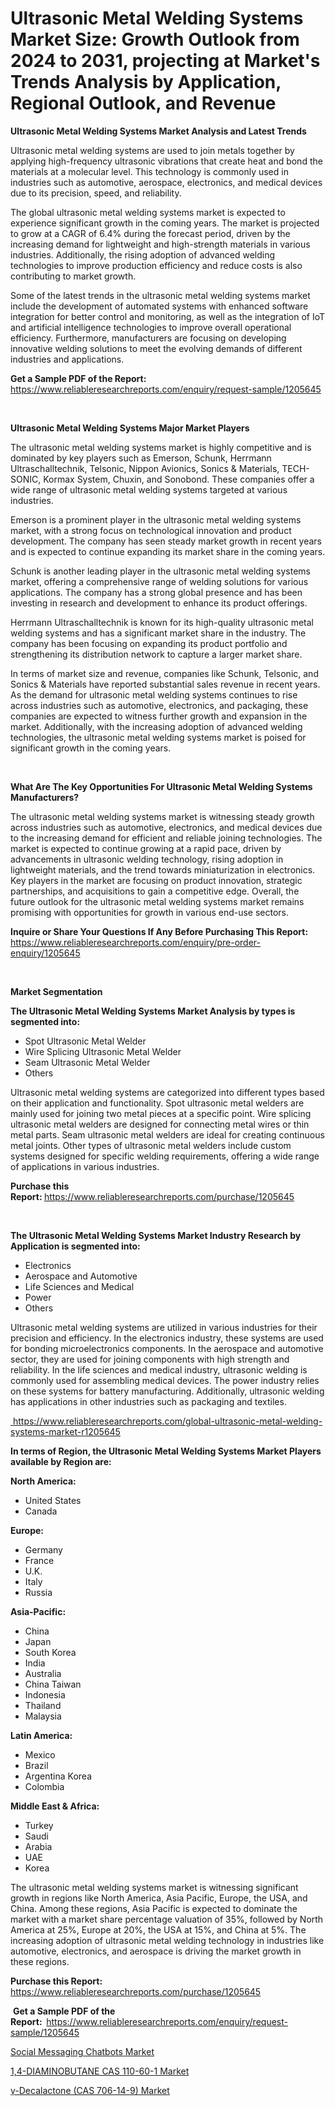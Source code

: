 <p><h1>Ultrasonic Metal Welding Systems Market Size: Growth Outlook from 2024 to 2031, projecting at Market's Trends Analysis by Application, Regional Outlook, and Revenue</h1></p><p><strong>Ultrasonic Metal Welding Systems Market Analysis and Latest Trends</strong></p>
<p><p>Ultrasonic metal welding systems are used to join metals together by applying high-frequency ultrasonic vibrations that create heat and bond the materials at a molecular level. This technology is commonly used in industries such as automotive, aerospace, electronics, and medical devices due to its precision, speed, and reliability.</p><p>The global ultrasonic metal welding systems market is expected to experience significant growth in the coming years. The market is projected to grow at a CAGR of 6.4% during the forecast period, driven by the increasing demand for lightweight and high-strength materials in various industries. Additionally, the rising adoption of advanced welding technologies to improve production efficiency and reduce costs is also contributing to market growth.</p><p>Some of the latest trends in the ultrasonic metal welding systems market include the development of automated systems with enhanced software integration for better control and monitoring, as well as the integration of IoT and artificial intelligence technologies to improve overall operational efficiency. Furthermore, manufacturers are focusing on developing innovative welding solutions to meet the evolving demands of different industries and applications.</p></p>
<p><strong>Get a Sample PDF of the Report:&nbsp;</strong> <a href="https://www.reliableresearchreports.com/enquiry/request-sample/1205645">https://www.reliableresearchreports.com/enquiry/request-sample/1205645</a></p>
<p>&nbsp;</p>
<p><strong>Ultrasonic Metal Welding Systems Major Market Players</strong></p>
<p><p>The ultrasonic metal welding systems market is highly competitive and is dominated by key players such as Emerson, Schunk, Herrmann Ultraschalltechnik, Telsonic, Nippon Avionics, Sonics & Materials, TECH-SONIC, Kormax System, Chuxin, and Sonobond. These companies offer a wide range of ultrasonic metal welding systems targeted at various industries.</p><p>Emerson is a prominent player in the ultrasonic metal welding systems market, with a strong focus on technological innovation and product development. The company has seen steady market growth in recent years and is expected to continue expanding its market share in the coming years.</p><p>Schunk is another leading player in the ultrasonic metal welding systems market, offering a comprehensive range of welding solutions for various applications. The company has a strong global presence and has been investing in research and development to enhance its product offerings.</p><p>Herrmann Ultraschalltechnik is known for its high-quality ultrasonic metal welding systems and has a significant market share in the industry. The company has been focusing on expanding its product portfolio and strengthening its distribution network to capture a larger market share.</p><p>In terms of market size and revenue, companies like Schunk, Telsonic, and Sonics & Materials have reported substantial sales revenue in recent years. As the demand for ultrasonic metal welding systems continues to rise across industries such as automotive, electronics, and packaging, these companies are expected to witness further growth and expansion in the market. Additionally, with the increasing adoption of advanced welding technologies, the ultrasonic metal welding systems market is poised for significant growth in the coming years.</p></p>
<p>&nbsp;</p>
<p><strong>What Are The Key Opportunities For Ultrasonic Metal Welding Systems Manufacturers?</strong></p>
<p><p>The ultrasonic metal welding systems market is witnessing steady growth across industries such as automotive, electronics, and medical devices due to the increasing demand for efficient and reliable joining technologies. The market is expected to continue growing at a rapid pace, driven by advancements in ultrasonic welding technology, rising adoption in lightweight materials, and the trend towards miniaturization in electronics. Key players in the market are focusing on product innovation, strategic partnerships, and acquisitions to gain a competitive edge. Overall, the future outlook for the ultrasonic metal welding systems market remains promising with opportunities for growth in various end-use sectors.</p></p>
<p><strong>Inquire or Share Your Questions If Any Before Purchasing This Report:</strong> <a href="https://www.reliableresearchreports.com/enquiry/pre-order-enquiry/1205645">https://www.reliableresearchreports.com/enquiry/pre-order-enquiry/1205645</a></p>
<p>&nbsp;</p>
<p><strong>Market Segmentation</strong></p>
<p><strong>The Ultrasonic Metal Welding Systems Market Analysis by types is segmented into:</strong></p>
<p><ul><li>Spot Ultrasonic Metal Welder</li><li>Wire Splicing Ultrasonic Metal Welder</li><li>Seam Ultrasonic Metal Welder</li><li>Others</li></ul></p>
<p><p>Ultrasonic metal welding systems are categorized into different types based on their application and functionality. Spot ultrasonic metal welders are mainly used for joining two metal pieces at a specific point. Wire splicing ultrasonic metal welders are designed for connecting metal wires or thin metal parts. Seam ultrasonic metal welders are ideal for creating continuous metal joints. Other types of ultrasonic metal welders include custom systems designed for specific welding requirements, offering a wide range of applications in various industries.</p></p>
<p><strong>Purchase this Report:&nbsp;</strong><a href="https://www.reliableresearchreports.com/purchase/1205645">https://www.reliableresearchreports.com/purchase/1205645</a></p>
<p>&nbsp;</p>
<p><strong>The Ultrasonic Metal Welding Systems Market Industry Research by Application is segmented into:</strong></p>
<p><ul><li>Electronics</li><li>Aerospace and Automotive</li><li>Life Sciences and Medical</li><li>Power</li><li>Others</li></ul></p>
<p><p>Ultrasonic metal welding systems are utilized in various industries for their precision and efficiency. In the electronics industry, these systems are used for bonding microelectronics components. In the aerospace and automotive sector, they are used for joining components with high strength and reliability. In the life sciences and medical industry, ultrasonic welding is commonly used for assembling medical devices. The power industry relies on these systems for battery manufacturing. Additionally, ultrasonic welding has applications in other industries such as packaging and textiles.</p></p>
<p><a href="https://www.reliableresearchreports.com/global-ultrasonic-metal-welding-systems-market-r1205645">&nbsp;https://www.reliableresearchreports.com/global-ultrasonic-metal-welding-systems-market-r1205645</a></p>
<p><strong>In terms of Region, the Ultrasonic Metal Welding Systems Market Players available by Region are:</strong></p>
<p>
    <p> <strong> North America: </strong>
        <ul>
            <li>United States</li>
            <li>Canada</li>
        </ul>
        </p> 
    <p> <strong> Europe: </strong>
        <ul>
            <li>Germany</li>
            <li>France</li>
            <li>U.K.</li>
            <li>Italy</li>
            <li>Russia</li>
        </ul>
        </p> 
    <p> <strong> Asia-Pacific: </strong>
        <ul>
            <li>China</li>
            <li>Japan</li>
            <li>South Korea</li>
            <li>India</li>
            <li>Australia</li>
            <li>China Taiwan</li>
            <li>Indonesia</li>
            <li>Thailand</li>
            <li>Malaysia</li>
        </ul>
        </p> 
    <p> <strong> Latin America: </strong>
        <ul>
            <li>Mexico</li>
            <li>Brazil</li>
            <li>Argentina Korea</li>
            <li>Colombia</li>
        </ul>
        </p> 
    <p> <strong> Middle East & Africa: </strong>
        <ul>
            <li>Turkey</li>
            <li>Saudi</li>
            <li>Arabia</li>
            <li>UAE</li>
            <li>Korea</li>
        </ul>
    </p>
    </p>
<p><p>The ultrasonic metal welding systems market is witnessing significant growth in regions like North America, Asia Pacific, Europe, the USA, and China. Among these regions, Asia Pacific is expected to dominate the market with a market share percentage valuation of 35%, followed by North America at 25%, Europe at 20%, the USA at 15%, and China at 5%. The increasing adoption of ultrasonic metal welding technology in industries like automotive, electronics, and aerospace is driving the market growth in these regions.</p></p>
<p><strong>Purchase this Report: </strong><a href="https://www.reliableresearchreports.com/purchase/1205645">https://www.reliableresearchreports.com/purchase/1205645</a></p>
<p>&nbsp;<strong>Get a Sample PDF of the Report:&nbsp;&nbsp;</strong><a href="https://www.reliableresearchreports.com/enquiry/request-sample/1205645">https://www.reliableresearchreports.com/enquiry/request-sample/1205645</a></p>
<p><strong></strong></p>
<p><p><a href="https://issuu.com/reportprime-2/docs/social-messaging-chatbots-market-size-2030.pptx">Social Messaging Chatbots Market</a></p><p><a href="https://github.com/verajwilson971/Market-Research-Report-List-1/blob/main/14-diaminobutane-cas-110-60-1-market.md">1,4-DIAMINOBUTANE CAS 110-60-1 Market</a></p><p><a href="https://github.com/jakobeblake56/Market-Research-Report-List-1/blob/main/g-decalactone-cas-706-14-9-market.md">γ-Decalactone (CAS 706-14-9) Market</a></p></p>